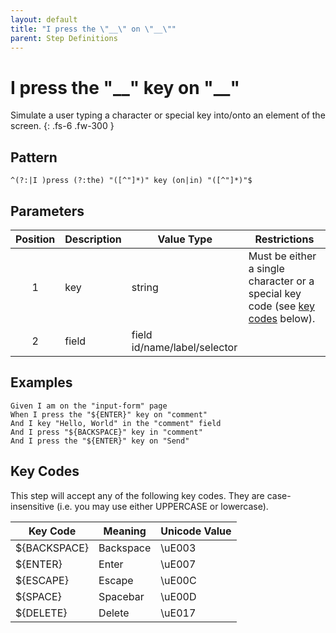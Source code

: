 ```yaml
---
layout: default
title: "I press the \"__\" on \"__\""
parent: Step Definitions
---
```


# I press the "\_\_" key on "\_\_"

Simulate a user typing a character or special key into/onto an element of the screen.
{: .fs-6 .fw-300 }

## Pattern

```
^(?:|I )press (?:the) "([^"]*)" key (on|in) "([^"]*)"$
```

## Parameters

| Position | Description | Value Type                   | Restrictions                                                                                 |
| :------: | ----------- | ---------------------------- | -------------------------------------------------------------------------------------------- |
|    1     | key         | string                       | Must be either a single character or a special key code (see [key codes](#key-codes) below). |
|    2     | field       | field id/name/label/selector |                                                                                              |

## Examples

```gherkin
Given I am on the "input-form" page
When I press the "${ENTER}" key on "comment"
And I key "Hello, World" in the "comment" field
And I press "${BACKSPACE}" key in "comment"
And I press the "${ENTER}" key on "Send"
```

## Key Codes

This step will accept any of the following key codes. They are case-insensitive (i.e. you may use either UPPERCASE or lowercase).

| Key Code     | Meaning   | Unicode Value |
| ------------ | --------- | ------------- |
| ${BACKSPACE} | Backspace | \uE003        |
| ${ENTER}     | Enter     | \uE007        |
| ${ESCAPE}    | Escape    | \uE00C        |
| ${SPACE}     | Spacebar  | \uE00D        |
| ${DELETE}    | Delete    | \uE017        |